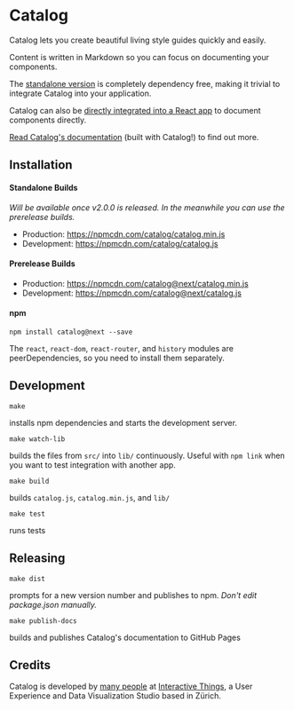 # Catalog

Catalog lets you create beautiful living style guides quickly and easily.

Content is written in Markdown so you can focus on documenting your components.

The [standalone version](http://interactivethings.github.io/catalog/#/usage) is completely dependency free, making it trivial to integrate Catalog into your application.

Catalog can also be [directly integrated into a React app](http://interactivethings.github.io/catalog/#/react) to document components directly.

[Read Catalog's documentation](http://interactivethings.github.io/catalog/) (built with Catalog!) to find out more.

## Installation

#### Standalone Builds

_Will be available once v2.0.0 is released. In the meanwhile you can use the prerelease builds._

- Production: https://npmcdn.com/catalog/catalog.min.js
- Development: https://npmcdn.com/catalog/catalog.js

#### Prerelease Builds

- Production: https://npmcdn.com/catalog@next/catalog.min.js
- Development: https://npmcdn.com/catalog@next/catalog.js

#### npm

```
npm install catalog@next --save
```

The `react`, `react-dom`, `react-router`, and `history` modules are peerDependencies, so you need to install them separately.

## Development

```
make
```

installs npm dependencies and starts the development server.

```
make watch-lib
``` 

builds the files from `src/` into `lib/` continuously. Useful with `npm link` when you want to test integration with another app.

```
make build
```

builds `catalog.js`, `catalog.min.js`, and `lib/`

```
make test
```

runs tests

## Releasing

```
make dist
```

prompts for a new version number and publishes to npm. _Don't edit package.json manually._

```
make publish-docs
```

builds and publishes Catalog's documentation to GitHub Pages

## Credits

Catalog is developed by [many people](https://github.com/interactivethings/catalog/blob/master/AUTHORS) at [Interactive Things](http://www.interactivethings.com/), a User Experience and Data Visualization Studio based in Zürich.
